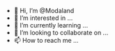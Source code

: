 - 👋 Hi, I’m @Modaland
- 👀 I’m interested in ...
- 🌱 I’m currently learning ...
- 💞️ I’m looking to collaborate on ...
- 📫 How to reach me ...

<!---
Modaland/Modaland is a ✨ special ✨ repository because its `README.md` (this file) appears on your GitHub profile.
You can click the Preview link to take a look at your changes.
--->
